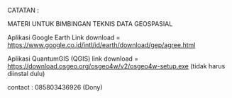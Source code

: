 CATATAN :

MATERI UNTUK BIMBINGAN TEKNIS DATA GEOSPASIAL

Aplikasi Google Earth Link download = https://www.google.co.id/intl/id/earth/download/gep/agree.html

Aplikasi QuantumGIS (QGIS) link download = https://download.osgeo.org/osgeo4w/v2/osgeo4w-setup.exe (tidak harus diinstal dulu)

contact : 085803436926 (Dony)
